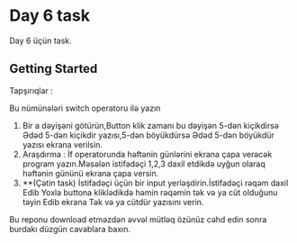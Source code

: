 # Day 6 task

Day 6 üçün task.

## Getting Started

Tapşırıqlar :

Bu nümünələri switch operatoru ilə yazın

1. Bir a dəyişəni götürün,Button klik zamanı bu dəyişən 5-dən kiçikdirsə Ədəd 5-dən
kiçikdir yazısı,5-dən böyükdürsə Ədəd 5-dən böyükdür yazısı ekrana verilsin.
2. Araşdırma : İf operatorunda həftənin günlərini ekrana çapa verəcək program
yazın.Məsələn istifadəçi 1,2,3 daxil etdikdə uyğun olaraq həftənin gününü ekrana
çapa versin.
3. **(Çətin task) İstifadəçi üçün bir input yerləşdirin.İstifadəçi rəqəm daxil Edib
Yoxla buttona kliklədikdə həmin rəqəmin tək və ya cüt olduğunu təyin Edib ekrana
Tək və ya cütdür yazısını verin.

Bu reponu download etməzdən əvvəl mütləq özünüz cəhd edin 
sonra burdakı düzgün cavablara baxın.
